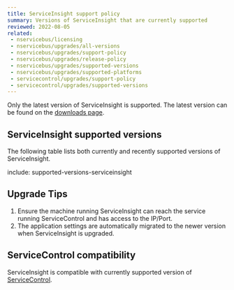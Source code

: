 ```yaml
---
title: ServiceInsight support policy
summary: Versions of ServiceInsight that are currently supported
reviewed: 2022-08-05
related:
 - nservicebus/licensing
 - nservicebus/upgrades/all-versions
 - nservicebus/upgrades/support-policy
 - nservicebus/upgrades/release-policy
 - nservicebus/upgrades/supported-versions
 - nservicebus/upgrades/supported-platforms
 - servicecontrol/upgrades/support-policy
 - servicecontrol/upgrades/supported-versions
---
```


Only the latest version of ServiceInsight is supported. The latest version can be found on the [downloads page](https://particular.net/downloads).

## ServiceInsight supported versions

The following table lists both currently and recently supported versions of ServiceInsight.

include: supported-versions-serviceinsight

## Upgrade Tips

1. Ensure the machine running ServiceInsight can reach the service running ServiceControl and has access to the IP/Port.
1. The application settings are automatically migrated to the newer version when ServiceInsight is upgraded.

## ServiceControl compatibility

ServiceInsight is compatible with currently supported version of [ServiceControl](/servicecontrol/upgrades/supported-versions.md).
